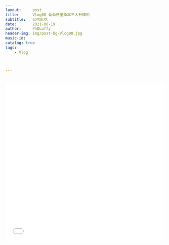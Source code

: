 ```yaml
---
layout:     post
title:      Vlog08 葡萄牙里斯本三大升降机
subtitle:   逛吃逛吃
date:       2021-06-19
author:     PhDLuffy
header-img: img/post-bg-Vlog08.jpg
music-id: 
catalog: true
tags:
    - Vlog



---
```




<br>

<iframe 
frameborder="no" 
src="//player.bilibili.com/player.html?aid=846217144&bvid=BV1354y1H75i&cid=356607168&page=1&high_quality=1" 
width="100%" 
height="500">
</iframe>


